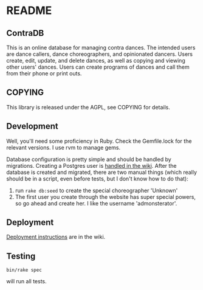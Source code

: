 # README


## ContraDB

This is an online database for managing contra dances. The intended
users are dance callers, dance choreographers, and opinionated
dancers. Users create, edit, update, and delete dances, as well as
copying and viewing other users' dances. Users can create programs of
dances and call them from their phone or print outs. 

## COPYING

This library is released under the AGPL, see COPYING for details.

## Development

Well, you'll need some proficiency in Ruby. Check the Gemfile.lock for
the relevant versions. I use rvm to manage gems.

Database configuration is pretty simple and should be handled by
migrations. Creating a Postgres user is [handled in the wiki](https://github.com/contradb/contra/wiki/Setting-up-Postgres-for-Development-and-Testing).
After the database is created and migrated, there are two manual
things (which really should be in a script, even before tests, but I don't know how to do that):

1. run `rake db:seed` to create the special choreographer 'Unknown'
2. The first user you create through the website has super special
powers, so go ahead and create her. I like the username 'admonsterator'. 

## Deployment

[Deployment instructions](https://github.com/contradb/contra/wiki/Installing-new-git-version-onto-production-server) are in the wiki.

## Testing

    bin/rake spec

will run all tests. 

